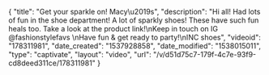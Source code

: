{
    "title": "Get your sparkle on! Macy\u2019s",
    "description": "Hi all! Had lots of fun in the shoe department! A lot of sparkly shoes! These have such fun heals too. Take a look at the product link!\nKeep in touch on IG @fashionstylefavs \nHave fun & get ready to party!\nINC shoes",
    "videoid": "178311981",
    "date_created": "1537928858",
    "date_modified": "1538015011",
    "type": "captivate",
    "layout": "video",
    "url": "\/v\/d51d75c7-179f-4c7e-93f9-cd8deed311ce\/178311981"
}